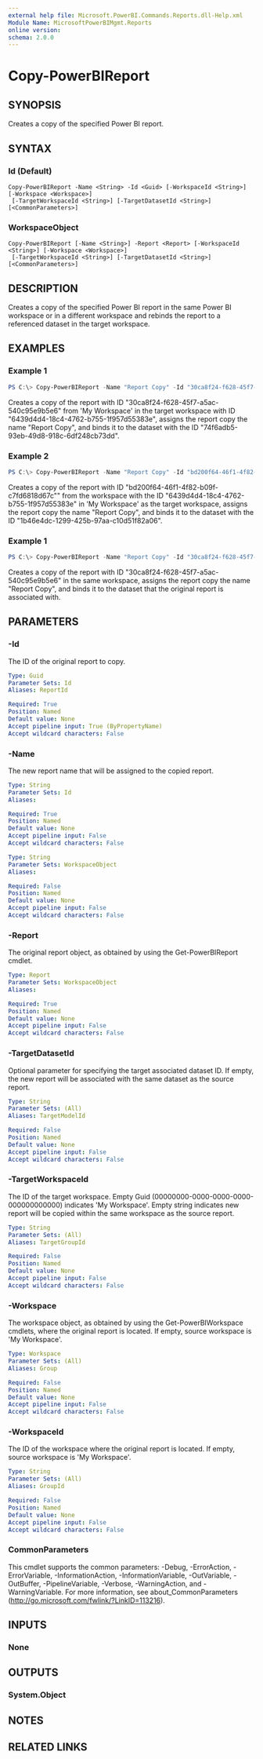 ```yaml
---
external help file: Microsoft.PowerBI.Commands.Reports.dll-Help.xml
Module Name: MicrosoftPowerBIMgmt.Reports
online version:
schema: 2.0.0
---
```


# Copy-PowerBIReport

## SYNOPSIS
Creates a copy of the specified Power BI report.

## SYNTAX

### Id (Default)
```
Copy-PowerBIReport -Name <String> -Id <Guid> [-WorkspaceId <String>] [-Workspace <Workspace>]
 [-TargetWorkspaceId <String>] [-TargetDatasetId <String>] [<CommonParameters>]
```

### WorkspaceObject
```
Copy-PowerBIReport [-Name <String>] -Report <Report> [-WorkspaceId <String>] [-Workspace <Workspace>]
 [-TargetWorkspaceId <String>] [-TargetDatasetId <String>] [<CommonParameters>]
```

## DESCRIPTION
Creates a copy of the specified Power BI report in the same Power BI workspace or in a different workspace and rebinds the report to a referenced dataset in the target workspace.

## EXAMPLES

### Example 1
```powershell
PS C:\> Copy-PowerBIReport -Name "Report Copy" -Id "30ca8f24-f628-45f7-a5ac-540c95e9b5e6" -WorkspaceId "00000000-0000-0000-0000-000000000000" -TargetWorkspaceId "6439d4d4-18c4-4762-b755-1f957d55383e" -TargetDatasetId "74f6adb5-93eb-49d8-918c-6df248cb73dd"
```

Creates a copy of the report with ID "30ca8f24-f628-45f7-a5ac-540c95e9b5e6" from 'My Workspace' in the target workspace with ID "6439d4d4-18c4-4762-b755-1f957d55383e", assigns the report copy the name "Report Copy", and binds it to the dataset with the ID "74f6adb5-93eb-49d8-918c-6df248cb73dd".

### Example 2
```powershell
PS C:\> Copy-PowerBIReport -Name "Report Copy" -Id "bd200f64-46f1-4f82-b09f-c7fd6818d67c" -WorkspaceId "6439d4d4-18c4-4762-b755-1f957d55383e" -TargetWorkspaceId "00000000-0000-0000-0000-000000000000" -TargetDatasetId "1b46e4dc-1299-425b-97aa-c10d51f82a06"
```

Creates a copy of the report with ID "bd200f64-46f1-4f82-b09f-c7fd6818d67c"" from the workspace with the ID "6439d4d4-18c4-4762-b755-1f957d55383e" in 'My Workspace' as the target workspace, assigns the report copy the name "Report Copy", and binds it to the dataset with the ID "1b46e4dc-1299-425b-97aa-c10d51f82a06".

### Example 1
```powershell
PS C:\> Copy-PowerBIReport -Name "Report Copy" -Id "30ca8f24-f628-45f7-a5ac-540c95e9b5e6"
```

Creates a copy of the report with ID "30ca8f24-f628-45f7-a5ac-540c95e9b5e6" in the same workspace, assigns the report copy the name "Report Copy", and binds it to the dataset that the original report is associated with.

## PARAMETERS

### -Id
The ID of the original report to copy.

```yaml
Type: Guid
Parameter Sets: Id
Aliases: ReportId

Required: True
Position: Named
Default value: None
Accept pipeline input: True (ByPropertyName)
Accept wildcard characters: False
```

### -Name
The new report name that will be assigned to the copied report.

```yaml
Type: String
Parameter Sets: Id
Aliases:

Required: True
Position: Named
Default value: None
Accept pipeline input: False
Accept wildcard characters: False
```

```yaml
Type: String
Parameter Sets: WorkspaceObject
Aliases:

Required: False
Position: Named
Default value: None
Accept pipeline input: False
Accept wildcard characters: False
```

### -Report
The original report object, as obtained by using the Get-PowerBIReport cmdlet.

```yaml
Type: Report
Parameter Sets: WorkspaceObject
Aliases:

Required: True
Position: Named
Default value: None
Accept pipeline input: False
Accept wildcard characters: False
```

### -TargetDatasetId
Optional parameter for specifying the target associated dataset ID. If empty, the new report will be associated with the same dataset as the source report.

```yaml
Type: String
Parameter Sets: (All)
Aliases: TargetModelId

Required: False
Position: Named
Default value: None
Accept pipeline input: False
Accept wildcard characters: False
```

### -TargetWorkspaceId
The ID of the target workspace. Empty Guid (00000000-0000-0000-0000-000000000000) indicates 'My Workspace'. Empty string indicates new report will be copied within the same workspace as the source report.

```yaml
Type: String
Parameter Sets: (All)
Aliases: TargetGroupId

Required: False
Position: Named
Default value: None
Accept pipeline input: False
Accept wildcard characters: False
```

### -Workspace
The workspace object, as obtained by using the Get-PowerBIWorkspace cmdlets, where the original report is located. If empty, source workspace is 'My Workspace'.

```yaml
Type: Workspace
Parameter Sets: (All)
Aliases: Group

Required: False
Position: Named
Default value: None
Accept pipeline input: False
Accept wildcard characters: False
```

### -WorkspaceId
The ID of the workspace where the original report is located. If empty, source workspace is 'My Workspace'.

```yaml
Type: String
Parameter Sets: (All)
Aliases: GroupId

Required: False
Position: Named
Default value: None
Accept pipeline input: False
Accept wildcard characters: False
```

### CommonParameters
This cmdlet supports the common parameters: -Debug, -ErrorAction, -ErrorVariable, -InformationAction, -InformationVariable, -OutVariable, -OutBuffer, -PipelineVariable, -Verbose, -WarningAction, and -WarningVariable. For more information, see about_CommonParameters (http://go.microsoft.com/fwlink/?LinkID=113216).

## INPUTS

### None

## OUTPUTS

### System.Object

## NOTES

## RELATED LINKS
